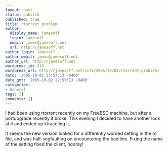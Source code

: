 ```yaml
---
layout: post
status: publish
published: true
title: rtorrent problem
author:
  display_name: jamesoff
  login: jamesoff
  email: james@jamesoff.net
  url: http://jamesoff.net
author_login: jamesoff
author_email: james@jamesoff.net
author_url: http://jamesoff.net
wordpress_id: 213
wordpress_url: http://jamesoff.net/site/2005/10/02/rtorrent-problem/
date: '2005-10-02 23:57:13 -0400'
date_gmt: '2005-10-02 22:57:13 -0400'
categories:
- General
tags: []
comments: []
---
```

<p>I had been using rtorrent recently on my FreeBSD machine, but after a portupgrade recently it broke. This evening I decided to have another look at it and ended up ktrace'ing it.</p>
<p>It seems the new version looked for a differently worded setting in the rc file, and was half-segfaulting on encountering the bad line. Fixing the name of the setting fixed the client, hooray!</p>
